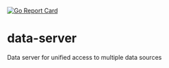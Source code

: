[![Go Report Card](https://goreportcard.com/badge/github.com/kocherovf/data-server)](https://goreportcard.com/report/github.com/kocherovf/data-server)

# data-server
Data server for unified access to multiple data sources
